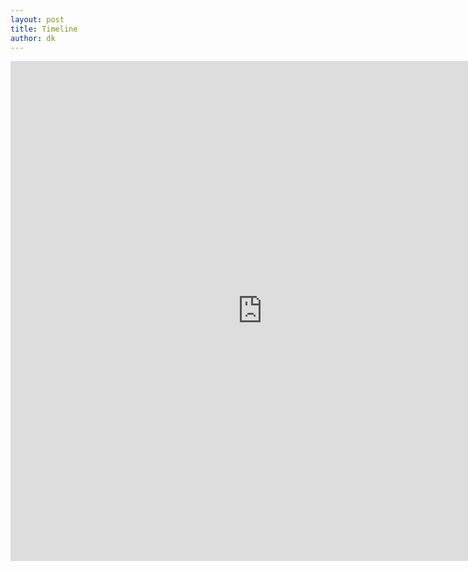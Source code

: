```yaml
---
layout: post
title: Timeline
author: dk
---
```


<iframe src="https://uploads.knightlab.com/storymapjs/c0b62876939e8dc34443d56be0e9fae6/beyond-venice/index.html" frameborder="0" width="160%" height="800"></iframe>

